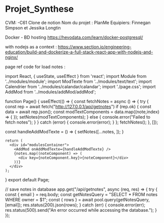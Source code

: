 # Projet_Synthese
CVM: -C61
Clone de notion
Nom du projet : PlanMe
Equipiers: Finnegan Simpson et Jessika Longtin

Docker - BD hosting
https://hevodata.com/learn/docker-postgresql/

with nodejs as a context : 
https://www.section.io/engineering-education/build-and-dockerize-a-full-stack-react-app-with-nodejs-and-nginx/



page ref code for load notes : 


import React, { useState, useEffect } from 'react';
import Module from '../modules/module';
import ModTexte from '../modules/text/text';
import Calendrier from '../modules/calandar/calandar';
import './page.css';
import AddMod from '../modules/addMod/addMod';

function Page() {
  useEffect(() => {
    const fetchNotes = async () => {
      try {
        const rep = await fetch("http://127.0.0.1/api/getnotes")
        if (rep.ok) {
          const data = await rep.json();
          const modTextComponents = data.map((note,index) => {
            <ModTexte key={index} titre={note.titre} note={note.note} />
          });
          setNotes(modTextComponents);
        } else {
          console.error("Failed to fetch notes");
        }
      } catch (error) {
        console.error(error);
      }
    };
    fetchNotes();
  }, []);
  
  
  const handleAddModTexte = () => {
    setNotes([...notes, <ModTexte key={notes.length} />]);
  }
  
    return (
      <div id="modulesContainer">
        <AddMod onAddModTexte={handleAddModTexte} />
        {notes.map((noteComponent) => (
          <div key={noteComponent.key}>{noteComponent}</div>
        ))}
      </div>
    );
  }
export default Page;




// save notes in database
app.get("/api/getnotes", async (req, res) => {
  try {
    const { email } = req.body;
    const getNotesQuery = "SELECT * FROM notes WHERE owner = $1";
    const { rows } = await pool.query(getNotesQuery, [email]);
    res.status(200).json(rows);
  } catch (err) {
    console.error(err);
    res.status(500).send("An error occurred while accessing the database.");
  }
});